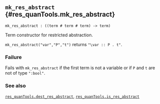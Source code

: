 ## `mk_res_abstract` {#res_quanTools.mk_res_abstract}


```
mk_res_abstract : ((term # term # term) -> term)
```



Term constructor for restricted abstraction.


`mk_res_abstract("var","P","t")` returns `"\var :: P . t"`.

### Failure

Fails with `mk_res_abstract` if the first term is not a variable or if `P` and `t`
are not of type `":bool"`.

### See also

[`res_quanTools.dest_res_abstract`](#res_quanTools.dest_res_abstract), [`res_quanTools.is_res_abstract`](#res_quanTools.is_res_abstract)

